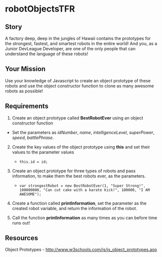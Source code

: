 # robotObjectsTFR

## Story
A factory deep, deep in the jungles of Hawaii contains the prototypes for the strongest, fastest, and smartest robots in the entire world! And you, as a Junior DevLeague Developer, are one of the only people that can understand the language of these robots!

## Your Mission
Use your knowledge of Javascript to create an object prototype of these robots and use the object constructor function to clone as many awesome robots as possible! 

## Requirements

1. Create an object prototype called **BestRobotEver** using an object constructor function 
  * Set the parameters as _idNumber_, _name_, _intelligenceLevel_, _superPower_, _speed_, _battlePhrase_.

2. Create the key values of the object prototype using **this** and set their values to the parameter values
    + `this.id = id;`

3. Create an object prototype for three types of robots and pass information, to make them the best robots ever, as the parameters.
    + `var strongestRobot = new BestRobotEver(1, "Super Strong!", 100000000, "Can cut cake with a karate kick!", 100000, "I AM AWESOME");`

4. Create a function called **printInformation**, set the parameter as the created robot variable, and return the information of the robot.

5. Call the function **printInformation** as many times as you can before time runs out!

## Resources
Object Prototypes - http://www.w3schools.com/js/js_object_prototypes.asp
